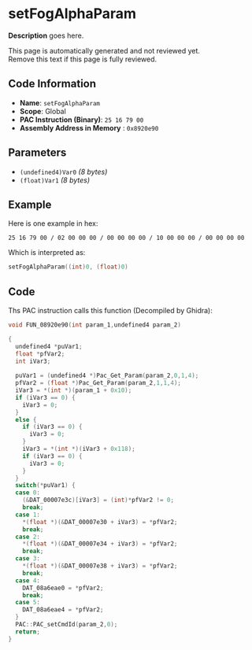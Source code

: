 # setFogAlphaParam

**Description** goes here.

This page is automatically generated and not reviewed yet.<br>Remove this text if this page is fully reviewed.

## Code Information

- **Name**: `setFogAlphaParam`
- **Scope**: Global
- **PAC Instruction (Binary)**: `25 16 79 00`
- **Assembly Address in Memory** : `0x8920e90`

## Parameters

- `(undefined4)Var0` *(8 bytes)*
- `(float)Var1` *(8 bytes)*

## Example

Here is one example in hex:

```25 16 79 00 / 02 00 00 00 / 00 00 00 00 / 10 00 00 00 / 00 00 00 00```

Which is interpreted as:

```c
setFogAlphaParam((int)0, (float)0)
```

## Code

Ths PAC instruction calls this function (Decompiled by Ghidra):

```c
void FUN_08920e90(int param_1,undefined4 param_2)

{
  undefined4 *puVar1;
  float *pfVar2;
  int iVar3;
  
  puVar1 = (undefined4 *)Pac_Get_Param(param_2,0,1,4);
  pfVar2 = (float *)Pac_Get_Param(param_2,1,1,4);
  iVar3 = *(int *)(param_1 + 0x10);
  if (iVar3 == 0) {
    iVar3 = 0;
  }
  else {
    if (iVar3 == 0) {
      iVar3 = 0;
    }
    iVar3 = *(int *)(iVar3 + 0x118);
    if (iVar3 == 0) {
      iVar3 = 0;
    }
  }
  switch(*puVar1) {
  case 0:
    (&DAT_00007e3c)[iVar3] = (int)*pfVar2 != 0;
    break;
  case 1:
    *(float *)(&DAT_00007e30 + iVar3) = *pfVar2;
    break;
  case 2:
    *(float *)(&DAT_00007e34 + iVar3) = *pfVar2;
    break;
  case 3:
    *(float *)(&DAT_00007e38 + iVar3) = *pfVar2;
    break;
  case 4:
    DAT_08a6eae0 = *pfVar2;
    break;
  case 5:
    DAT_08a6eae4 = *pfVar2;
  }
  PAC::PAC_setCmdId(param_2,0);
  return;
}
```

